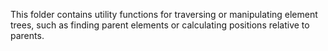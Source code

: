 This folder contains utility functions for traversing or manipulating element trees, such as finding parent elements or calculating positions relative to parents.
